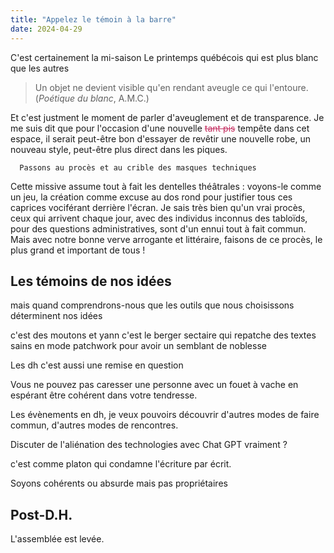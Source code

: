 ```yaml
---
title: "Appelez le témoin à la barre"
date: 2024-04-29
---
```



C'est certainement la mi-saison
Le printemps québécois qui est plus blanc que les autres 

> Un objet ne devient visible qu'en rendant aveugle ce qui l'entoure. (*Poétique du blanc*, A.M.C.)

Et c'est justment le moment de parler d'aveuglement et de transparence. Je me suis dit que pour l'occasion d'une nouvelle <strike style='color:rgb(196, 43, 94);'><span class="rayure">tant pis</span></strike> tempête dans cet espace, il serait peut-être bon d'essayer de revêtir une nouvelle robe, un nouveau style, peut-être plus direct dans les piques.

      Passons au procès et au crible des masques techniques


Cette missive assume tout à fait les dentelles théâtrales : voyons-le comme un jeu, la création comme excuse au dos rond pour justifier tous ces caprices vociférant derrière l'écran. Je sais très bien qu'un vrai procès, ceux qui arrivent chaque jour, avec des individus inconnus des tabloïds, pour des questions administratives, sont d'un ennui tout à fait commun. Mais avec notre bonne verve arrogante et littéraire, faisons de ce procès, le plus grand et important de tous ! 




## Les témoins de nos idées

mais quand comprendrons-nous que les outils que nous choisissons déterminent nos idées 

c'est des moutons et yann c'est le berger sectaire qui repatche des textes sains en mode patchwork pour avoir un semblant de noblesse

Les dh c'est aussi une remise en question 

Vous ne pouvez pas caresser une personne avec un fouet à vache en espérant être cohérent dans votre tendresse. 

Les évènements en dh, je veux pouvoirs découvrir d'autres modes de faire commun, d'autres modes de rencontres. 

Discuter de l'aliénation des technologies avec Chat GPT vraiment ? 

c'est comme platon qui condamne l'écriture par écrit. 

Soyons cohérents ou absurde mais pas propriétaires 

## Post-D.H.


L'assemblée est levée. 